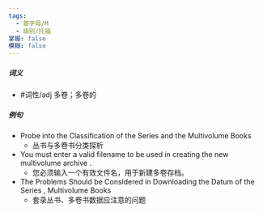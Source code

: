 ```yaml
---
tags:
  - 首字母/M
  - 级别/托福
掌握: false
模糊: false
---
```

##### 词义
- #词性/adj  多卷；多卷的
##### 例句
- Probe into the Classification of the Series and the Multivolume Books
	- 丛书与多卷书分类探析
- You must enter a valid filename to be used in creating the new multivolume archive .
	- 您必须输入一个有效文件名，用于新建多卷存档。
- The Problems Should be Considered in Downloading the Datum of the Series , Multivolume Books
	- 套录丛书、多卷书数据应注意的问题
